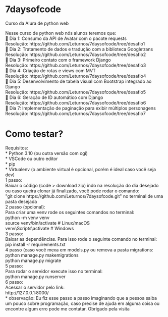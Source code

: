 # 7daysofcode
Curso da Alura de python web
<p>
  Nesse curso de python web nós alunos teremos que: <br>
  🔹 Dia 1: Consumo da API de Avatar com o pacote requests <br>
      Resolução: https://github.com/Leturnos/7daysofcode/tree/desafio1 <br>
  🔹 Dia 2: Tratamento de dados e tradução com a biblioteca Googletrans <br>
      Resolução: https://github.com/Leturnos/7daysofcode/tree/desafio2 <br>
  🔹 Dia 3: Primeiro contato com o framework Django <br>
      Resolução: https://github.com/Leturnos/7daysofcode/tree/desafio3 <br>
  🔹 Dia 4: Criação de rotas e views com MVT <br>
      Resolução: https://github.com/Leturnos/7daysofcode/tree/desafio4 <br>
  🔹 Dia 5: Desenvolvimento de tabela visual com Bootstrap integrado ao Django <br>
      Resolução: https://github.com/Leturnos/7daysofcode/tree/desafio5 <br>
  🔹 Dia 6: Geração de ID automático com Django <br>
      Resolução: https://github.com/Leturnos/7daysofcode/tree/desafio6 <br>
  🔹 Dia 7: Implementação de paginação para exibir múltiplos personagens <br>
      Resolução: https://github.com/Leturnos/7daysofcode/tree/desafio7 <br>
</p>
<div>
  <h1>Como testar?</h1>
  <p>
    Requisitos: <br>
      * Python 3.10 (ou outra versão com cgi) <br>
      * VSCode ou outro editor <br>
      * pip <br>
      * Virtualenv (o ambiente virtual é opcional, porém é ideal caso você seja dev) <br>
    1 passo: <br>
      Baixar o código (code > download zip) indo na resolução do dia desejado ou caso queira clonar já finalizado, você pode rodar o comando: <br>
      "git clone https://github.com/Leturnos/7daysofcode.git" no terminal de uma pasta desejada <br>
    2 passo (opcional): <br>
      Para criar uma venv rode os seguintes comandos no terminal: <br>
      python -m venv venv <br>
      source venv/bin/activate  # Linux/macOS <br>
      venv\Scripts\activate     # Windows <br>
    3 passo: <br>
      Baixar as dependências. Para isso rode o seguinte comando no terminal: <br>
      pip install -r requirements.txt <br>
    4 passo (caso você mexa em models.py ou remova a pasta migrations: <br>
      python manage.py makemigrations <br>
      python manage.py migrate <br>
    5 passo: <br>
      Para rodar o servidor execute isso no terminal: <br>
      python manage.py runserver <br>
    6 passo: <br>
      Acessar o servidor pelo link: <br>
      http://127.0.0.1:8000/ <br>
    * observação: Eu fiz esse passo a passo imaginando que a pessoa saiba um pouco sobre programação, caso precise de ajuda em alguma coisa ou encontre algum erro pode me contatar. Obrigado pela visita
  </p>
</div>

